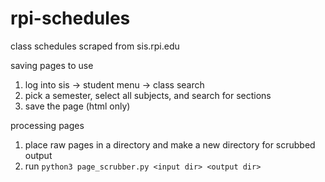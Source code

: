 # rpi-schedules
class schedules scraped from sis.rpi.edu

saving pages to use
1. log into sis -> student menu -> class search
2. pick a semester, select all subjects, and search for sections
3. save the page (html only)

processing pages
1. place raw pages in a directory and make a new directory for scrubbed output
2. run ``python3 page_scrubber.py <input dir> <output dir>``

